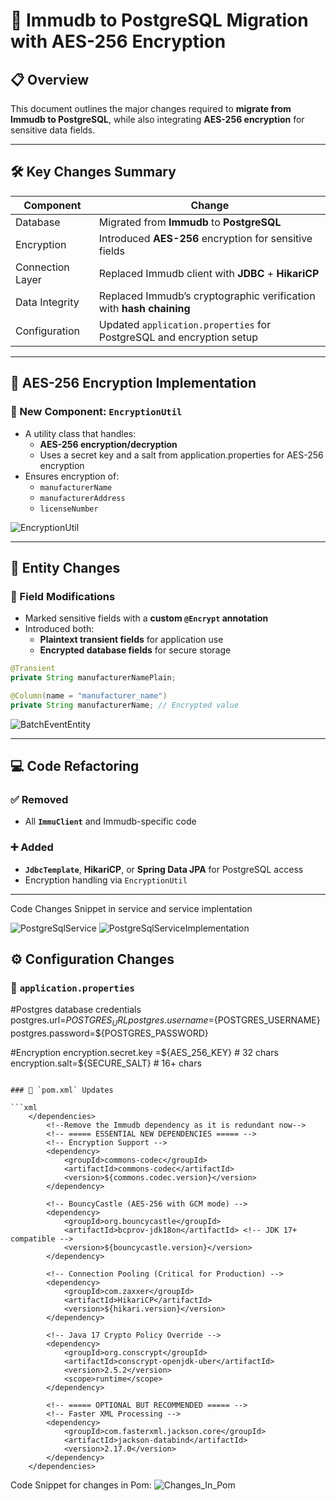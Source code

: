 # 🔄 Immudb to PostgreSQL Migration with AES-256 Encryption

## 📋 Overview

This document outlines the major changes required to **migrate from Immudb to PostgreSQL**, while also integrating **AES-256 encryption** for sensitive data fields.

---

## 🛠️ Key Changes Summary

| **Component**      | **Change**                                                                 |
|--------------------|-----------------------------------------------------------------------------|
| Database           | Migrated from **Immudb** to **PostgreSQL**                                 |
| Encryption         | Introduced **AES-256** encryption for sensitive fields                     |
| Connection Layer   | Replaced Immudb client with **JDBC** + **HikariCP**                        |
| Data Integrity     | Replaced Immudb’s cryptographic verification with **hash chaining**        |
| Configuration      | Updated `application.properties` for PostgreSQL and encryption setup       |

---

## 🔐 AES-256 Encryption Implementation

### 🔧 New Component: `EncryptionUtil`

- A utility class that handles:
  - **AES-256 encryption/decryption**
  - Uses a secret key and a salt from application.properties for AES-256 encryption
- Ensures encryption of:
  - `manufacturerName`
  - `manufacturerAddress`
  - `licenseNumber`

![EncryptionUtil](https://github.com/user-attachments/assets/70918b5c-3d8e-4f29-94d6-1fdacc184848)


---

## 🧱 Entity Changes

### 🔄 Field Modifications

- Marked sensitive fields with a **custom `@Encrypt` annotation**
- Introduced both:
  - **Plaintext transient fields** for application use
  - **Encrypted database fields** for secure storage

```java
@Transient
private String manufacturerNamePlain;

@Column(name = "manufacturer_name")
private String manufacturerName; // Encrypted value
```
![BatchEventEntity](https://github.com/user-attachments/assets/56357eda-1b90-4252-b72b-df5f5d54de8a)


---

## 💻 Code Refactoring

### ✅ Removed

- All **`ImmuClient`** and Immudb-specific code

### ➕ Added

- **`JdbcTemplate`**, **HikariCP**, or **Spring Data JPA** for PostgreSQL access
- Encryption handling via `EncryptionUtil`

---
Code Changes Snippet in service and service implentation

![PostgreSqlService](https://github.com/user-attachments/assets/f59d8654-2276-4558-8262-4990eabef6ff)
![PostgreSqlServiceImplementation](https://github.com/user-attachments/assets/d3350604-84f9-4fbe-9520-5e7964db48e7)


## ⚙️ Configuration Changes

### 🔑 `application.properties`


#Postgres database credentials
postgres.url=${POSTGRES_URL}
postgres.username=${POSTGRES_USERNAME}
postgres.password=${POSTGRES_PASSWORD}

#Encryption
encryption.secret.key =${AES_256_KEY}  # 32 chars
encryption.salt=${SECURE_SALT} # 16+ chars

```

### 🧾 `pom.xml` Updates

```xml
	</dependencies>
		<!--Remove the Immudb dependency as it is redundant now-->
		<!-- ===== ESSENTIAL NEW DEPENDENCIES ===== -->
		<!-- Encryption Support -->
		<dependency>
			<groupId>commons-codec</groupId>
			<artifactId>commons-codec</artifactId>
			<version>${commons.codec.version}</version>
		</dependency>

		<!-- BouncyCastle (AES-256 with GCM mode) -->
		<dependency>
			<groupId>org.bouncycastle</groupId>
			<artifactId>bcprov-jdk18on</artifactId> <!-- JDK 17+ compatible -->
			<version>${bouncycastle.version}</version>
		</dependency>

		<!-- Connection Pooling (Critical for Production) -->
		<dependency>
			<groupId>com.zaxxer</groupId>
			<artifactId>HikariCP</artifactId>
			<version>${hikari.version}</version>
		</dependency>

		<!-- Java 17 Crypto Policy Override -->
		<dependency>
			<groupId>org.conscrypt</groupId>
			<artifactId>conscrypt-openjdk-uber</artifactId>
			<version>2.5.2</version>
			<scope>runtime</scope>
		</dependency>

		<!-- ===== OPTIONAL BUT RECOMMENDED ===== -->
		<!-- Faster XML Processing -->
		<dependency>
			<groupId>com.fasterxml.jackson.core</groupId>
			<artifactId>jackson-databind</artifactId>
			<version>2.17.0</version>
		</dependency>
	</dependencies>
```

Code Snippet for changes in Pom: 
![Changes_In_Pom](https://github.com/user-attachments/assets/91d1090f-f7b8-46f3-bdbd-f3a3dadfc0a6)
